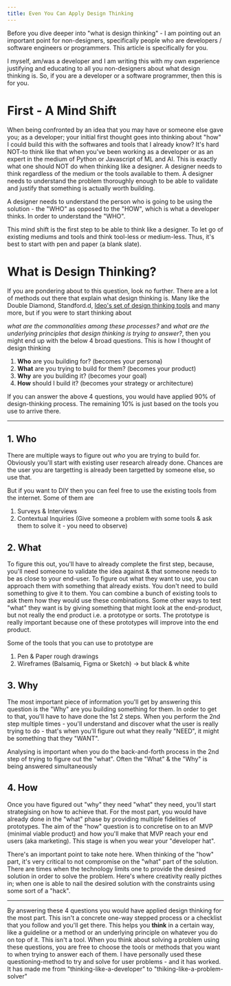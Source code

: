 ```yaml
---
title: Even You Can Apply Design Thinking
---
```


Before you dive deeper into "what is design thinking" - I am pointing out an important point for non-designers, specifically people who are developers / software engineers or programmers. This article is specifically for you.

I myself, am/was a developer and I am writing this with my own experience justifying and educating to all you non-designers about what design thinking is. So, if you are a developer or a software programmer, then this is for you.

# First - A Mind Shift

When being confronted by an idea that you may have or someone else gave you; as a developer; your initial first thought goes into thinking about "how" I could build this with the softwares and tools that I already know? It's hard NOT-to think like that when you've been working as a developer or as an expert in the medium of Python or Javascript of ML and AI. This is exactly what one should NOT do when thinking like a designer. A designer needs to think regardless of the medium or the tools available to them. A designer needs to understand the problem thoroughly enough to be able to validate and justify that something is actually worth building.

A designer needs to understand the person who is going to be using the solution - the "WHO" as opposed to the "HOW", which is what a developer thinks. In order to understand the "WHO".

This mind shift is the first step to be able to think like a designer. To let go of existing mediums and tools and think tool-less or medium-less. Thus, it's best to start with pen and paper (a blank slate).

# What is Design Thinking?

If you are pondering about to this question, look no further. There are a lot of methods out there that explain what design thinking is. Many like the Double Diamond, Standford.d, [Ideo's set of design thinking tools](https://designthinking.ideo.com/) and many more, but if you were to start thinking about

_what are the commonalities among these processes?_ and _what are the underlying principles that design thinking is trying to answer?_, then you might end up with the below 4 broad questions. This is how I thought of design thinking

1. **Who** are you building for? (becomes your persona)
2. **What** are you trying to build for them? (becomes your product)
3. **Why** are you building it? (becomes your goal)
4. **How** should I build it? (becomes your strategy or architecture)

If you can answer the above 4 questions, you would have applied 90% of design-thinking process. The remaining 10% is just based on the tools you use to arrive there.

---

## 1. Who

There are multiple ways to figure out *who* you are trying to build for. Obviously you'll start with existing user research already done. Chances are the user you are targetting is already been targetted by someone else, so use that.

But if you want to DIY then you can feel free to use the existing tools from the internet. Some of them are

1. Surveys & Interviews
2. Contextual Inquiries (Give someone a problem with some tools & ask them to solve it - you need to observe)


## 2. What

To figure this out, you'll have to already complete the first step, because, you'll need someone to validate the idea against & that someone needs to be as close to your end-user. To figure out what they want to use, you can approach them with something that already exists. You don't need to build something to give it to them. You can combine a bunch of existing tools to ask them how they would use these combinations. Some other ways to test "what" they want is by giving something that might look at the end-product, but not really the end product i.e. a prototype or sorts. The prototype is really important because one of these prototypes will improve into the end product.

Some of the tools that you can use to prototype are

1. Pen & Paper rough drawings
2. Wireframes (Balsamiq, Figma or Sketch) -> but black & white


## 3. Why

The most important piece of information you'll get by answering this question is the "Why" are you building something for them. In order to get to that, you'll have to have done the 1st 2 steps. When you perform the 2nd step multiple times - you'll understand and discover what the user is really trying to do - that's when you'll figure out what they really "NEED", it might be something that they "WANT".

Analysing is important when you do the back-and-forth process in the 2nd step of trying to figure out the "what". Often the "What" & the "Why" is being answered simultaneously


## 4. How

Once you have figured out "why" they need "what" they need, you'll start strategising on how to achieve that. For the most part, you would have already done in the "what" phase by providing multiple fidelities of prototypes. The aim of the "how" question is to concretise on to an MVP (minimal viable product) and how you'll make that MVP reach your end users (aka marketing). This stage is when you wear your "developer hat".

There's an important point to take note here. When thinking of the "how" part, it's very critical to not compromise on the "what" part of the solution. There are times when the technology limits one to provide the desired solution in order to solve the problem. Here's where creativity really picthes in; when one is able to nail the desired solution with the constraints using some sort of a "hack".

---

By answering these 4 questions you would have applied design thinking for the most part. This isn't a concrete one-way stepped process or a checklist that you follow and you'll get there. This helps you **think** in a certain way, like a guideline or a method or an underlying principle on whatever you do on top of it. This isn't a tool. When you think about solving a problem using these questions, you are free to choose the tools or methods that you want to when trying to answer each of them. I have personally used these questioning-method to try and solve for user problems - and it has worked. It has made me from "thinking-like-a-developer" to "thiking-like-a-problem-solver"
